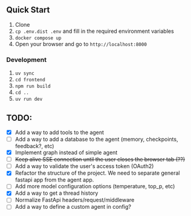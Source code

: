 ## Quick Start

1. Clone
2. `cp .env.dist .env` and fill in the required environment variables
2. `docker compose up`
3. Open your browser and go to `http://localhost:8000`

### Development

1. `uv sync`
2. `cd frontend`
3. `npm run build`
4. `cd ..`
5. `uv run dev`

## TODO:

 - [x] Add a way to add tools to the agent
 - [ ] Add a way to add a database to the agent (memory, checkpoints, feedback?, etc)
 - [x] Implement graph instead of simple agent
 - [ ] 	~~Keep alive SSE connection until the user closes the browser tab (??)~~
 - [ ] Add a way to validate the user's access token (OAuth2)
 - [x] Refactor the structure of the project. We need to separate general fastapi app from the agent app.
 - [ ] Add more model configuration options (temperature, top_p, etc)
 - [x] Add a way to get a thread history
 - [ ] Normalize FastApi headers/request/middleware
 - [ ] Add a way to define a custom agent in config?